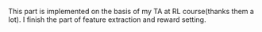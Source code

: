 This part is implemented on the basis of my TA at RL course(thanks them a lot). I finish the part of feature extraction and reward setting.
